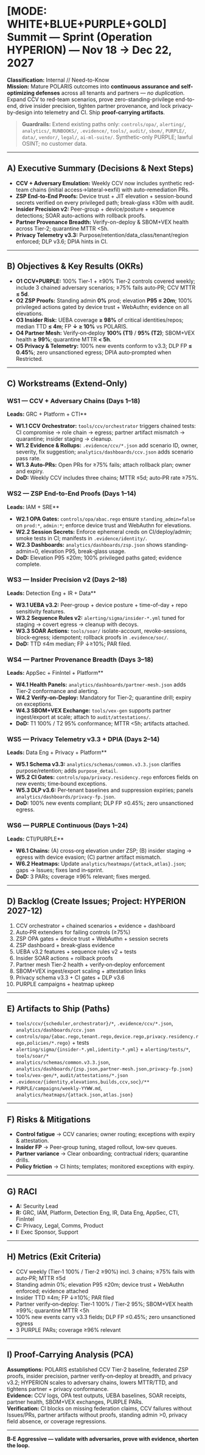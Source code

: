 # [MODE: WHITE+BLUE+PURPLE+GOLD] Summit — Sprint (Operation **HYPERION**) — **Nov 18 → Dec 22, 2027**

**Classification:** Internal // Need-to-Know  
**Mission:** Mature POLARIS outcomes into **continuous assurance and self-optimizing defenses** across all tenants and partners — *no duplication*. Expand CCV to red-team scenarios, prove zero-standing-privilege end-to-end, drive insider precision, tighten partner provenance, and lock privacy-by-design into telemetry and CI. Ship **proof-carrying artifacts**.

> **Guardrails:** Extend existing paths only: `controls/opa/`, `alerting/`, `analytics/`, `RUNBOOKS/`, `.evidence/`, `tools/`, `audit/`, `sbom/`, `PURPLE/`, `data/`, `vendor/`, `legal/`, `ai-ml-suite/`. Synthetic-only PURPLE; lawful OSINT; no customer data.

---

## A) Executive Summary (Decisions & Next Steps)
- **CCV + Adversary Emulation:** Weekly CCV now includes synthetic red-team chains (initial access→lateral→exfil) with auto-remediation PRs.
- **ZSP End-to-End Proofs:** Device trust + JIT elevation + session-bound secrets verified on every privileged path; break-glass ≤30m with audit.
- **Insider Precision v2:** Peer-group + device/posture + sequence detections; SOAR auto-actions with rollback proofs.
- **Partner Provenance Breadth:** Verify-on-deploy & SBOM+VEX health across Tier‑2; quarantine MTTR <5h.
- **Privacy Telemetry v3.3:** Purpose/retention/data_class/tenant/region enforced; DLP v3.6; DPIA hints in CI.

---

## B) Objectives & Key Results (OKRs)
- **O1 CCV+PURPLE:** 100% Tier‑1 + ≥90% Tier‑2 controls covered weekly; include 3 chained adversary scenarios; ≥75% fails auto‑PR; CCV MTTR **≤ 5d**.
- **O2 ZSP Proofs:** Standing admin **0%** prod; elevation **P95 ≤ 20m**; 100% privileged actions gated by device trust + WebAuthn; evidence on all elevations.
- **O3 Insider Risk:** UEBA coverage **≥ 98%** of critical identities/repos; median TTD **≤ 4m**; FP **↓ ≥ 10%** vs POLARIS.
- **O4 Partner Mesh:** Verify‑on‑deploy **100% (T1)** / **95% (T2)**; SBOM+VEX health **≥ 99%**; quarantine MTTR **< 5h**.
- **O5 Privacy & Telemetry:** 100% new events conform to v3.3; DLP FP **≤ 0.45%**; zero unsanctioned egress; DPIA auto‑prompted when Restricted.

---

## C) Workstreams (Extend‑Only)
### WS1 — CCV + Adversary Chains (Days 1–18)
**Leads:** GRC + Platform + CTI**
- **W1.1 CCV Orchestrator:** `tools/ccv/orchestrator` triggers chained tests: CI compromise → role chain → egress; partner artifact mismatch → quarantine; insider staging → cleanup.
- **W1.2 Evidence & Rollups:** `.evidence/ccv/*.json` add scenario ID, owner, severity, fix suggestion; `analytics/dashboards/ccv.json` adds scenario pass rate.
- **W1.3 Auto‑PRs:** Open PRs for ≥75% fails; attach rollback plan; owner and expiry.
- **DoD:** Weekly CCV includes three chains; MTTR ≤5d; auto‑PR rate ≥75%.

### WS2 — ZSP End-to-End Proofs (Days 1–14)
**Leads:** IAM + SRE**
- **W2.1 OPA Gates:** `controls/opa/abac.rego` ensure `standing_admin=false` on `prod:*`, `admin:*`; enforce device trust and WebAuthn for elevations.
- **W2.2 Session Secrets:** Enforce ephemeral creds on CI/deploy/admin; smoke tests in CI; manifests in `.evidence/identity/`.
- **W2.3 Dashboards:** `analytics/dashboards/zsp.json` shows standing-admin=0, elevation P95, break‑glass usage.
- **DoD:** Elevation P95 ≤20m; 100% privileged paths gated; evidence complete.

### WS3 — Insider Precision v2 (Days 2–18)
**Leads:** Detection Eng + IR + Data**
- **W3.1 UEBA v3.2:** Peer-group + device posture + time-of-day + repo sensitivity features.
- **W3.2 Sequence Rules v2:** `alerting/sigma/insider-*.yml` tuned for staging → covert egress → cleanup with decoys.
- **W3.3 SOAR Actions:** `tools/soar/` isolate-account, revoke-sessions, block-egress; idempotent; rollback proofs in `.evidence/soc/`.
- **DoD:** TTD ≤4m median; FP ↓≥10%; PAR filed.

### WS4 — Partner Provenance Breadth (Days 3–18)
**Leads:** AppSec + FinIntel + Platform**
- **W4.1 Health Panels:** `analytics/dashboards/partner-mesh.json` adds Tier‑2 conformance and alerting.
- **W4.2 Verify‑on‑Deploy:** Mandatory for Tier‑2; quarantine drill; expiry on exceptions.
- **W4.3 SBOM+VEX Exchange:** `tools/vex-gen` supports partner ingest/export at scale; attach to `audit/attestations/`.
- **DoD:** T1 100% / T2 95% conformance; MTTR <5h; artifacts attached.

### WS5 — Privacy Telemetry v3.3 + DPIA (Days 2–14)
**Leads:** Data Eng + Privacy + Platform**
- **W5.1 Schema v3.3:** `analytics/schemas/common.v3.3.json` clarifies purpose/retention; adds `purpose_detail`.
- **W5.2 CI Gates:** `controls/opa/privacy.residency.rego` enforces fields on new events; time‑bound exceptions.
- **W5.3 DLP v3.6:** Per‑tenant baselines and suppression expiries; panels `analytics/dashboards/privacy-fp.json`.
- **DoD:** 100% new events compliant; DLP FP ≤0.45%; zero unsanctioned egress.

### WS6 — PURPLE Continuous (Days 1–24)
**Leads:** CTI/PURPLE**
- **W6.1 Chains:** (A) cross‑org elevation under ZSP; (B) insider staging → egress with device evasion; (C) partner artifact mismatch.
- **W6.2 Heatmaps:** Update `analytics/heatmaps/{attack,atlas}.json`; gaps → Issues; fixes land in‑sprint.
- **DoD:** 3 PARs; coverage ≥96% relevant; fixes merged.

---

## D) Backlog (Create Issues; Project: **HYPERION 2027-12**)
1. CCV orchestrator + chained scenarios + evidence + dashboard
2. Auto‑PR extenders for failing controls (≥75%)
3. ZSP OPA gates + device trust + WebAuthn + session secrets
4. ZSP dashboard + break‑glass evidence
5. UEBA v3.2 features + sequence rules v2 + tests
6. Insider SOAR actions + rollback proofs
7. Partner mesh Tier‑2 health + verify‑on‑deploy enforcement
8. SBOM+VEX ingest/export scaling + attestation links
9. Privacy schema v3.3 + CI gates + DLP v3.6
10. PURPLE campaigns + heatmap upkeep

---

## E) Artifacts to Ship (Paths)
- `tools/ccv/{scheduler,orchestrator}/*`, `.evidence/ccv/*.json`, `analytics/dashboards/ccv.json`
- `controls/opa/{abac.rego,tenant.rego,device.rego,privacy.residency.rego,policies/*.rego}` + tests
- `alerting/sigma/{insider-*.yml,identity-*.yml}` + `alerting/tests/*`, `tools/soar/*`
- `analytics/schemas/common.v3.3.json`, `analytics/dashboards/{zsp.json,partner-mesh.json,privacy-fp.json}`
- `tools/vex-gen/*`, `audit/attestations/*.json`
- `.evidence/{identity,elevations,builds,ccv,soc}/**`
- `PURPLE/campaigns/weekly-YYWW.md`, `analytics/heatmaps/{attack.json,atlas.json}`

---

## F) Risks & Mitigations
- **Control fatigue** → CCV canaries; owner routing; exceptions with expiry & attestation.
- **Insider FP** → Peer‑group tuning, staged rollout, low‑sev queues.
- **Partner variance** → Clear onboarding; contractual riders; quarantine drills.
- **Policy friction** → CI hints; templates; monitored exceptions with expiry.

---

## G) RACI
- **A:** Security Lead  
- **R:** GRC, IAM, Platform, Detection Eng, IR, Data Eng, AppSec, CTI, FinIntel  
- **C:** Privacy, Legal, Comms, Product  
- **I:** Exec Sponsor, Support

---

## H) Metrics (Exit Criteria)
- CCV weekly (Tier‑1 100% / Tier‑2 ≥90%) incl. 3 chains; ≥75% fails with auto‑PR; MTTR ≤5d
- Standing admin 0%; elevation P95 ≤20m; device trust + WebAuthn enforced; evidence attached
- Insider TTD ≤4m; FP ↓≥10%; PAR filed
- Partner verify‑on‑deploy: Tier‑1 100% / Tier‑2 95%; SBOM+VEX health ≥99%; quarantine MTTR <5h
- 100% new events carry v3.3 fields; DLP FP ≤0.45%; zero unsanctioned egress
- 3 PURPLE PARs; coverage ≥96% relevant

---

## I) Proof‑Carrying Analysis (PCA)
**Assumptions:** POLARIS established CCV Tier‑2 baseline, federated ZSP proofs, insider precision, partner verify‑on‑deploy at breadth, and privacy v3.2; HYPERION scales to adversary chains, lowers MTTR/TTD, and tightens partner + privacy conformance.  
**Evidence:** CCV logs, OPA test outputs, UEBA baselines, SOAR receipts, partner health, SBOM+VEX exchanges, PURPLE PARs.  
**Verification:** CI blocks on missing federation claims, CCV failures without Issues/PRs, partner artifacts without proofs, standing admin >0, privacy field absence, or coverage regressions.

---

**B‑E Aggressive — validate with adversaries, prove with evidence, shorten the loop.**